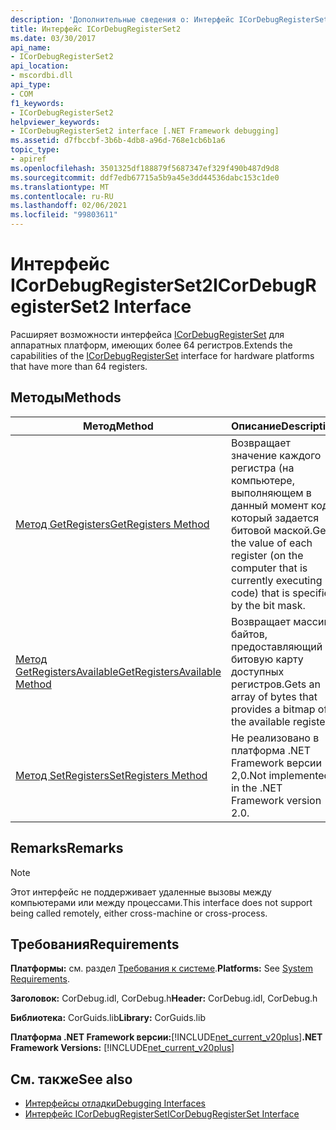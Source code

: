 ```yaml
---
description: 'Дополнительные сведения о: Интерфейс ICorDebugRegisterSet2'
title: Интерфейс ICorDebugRegisterSet2
ms.date: 03/30/2017
api_name:
- ICorDebugRegisterSet2
api_location:
- mscordbi.dll
api_type:
- COM
f1_keywords:
- ICorDebugRegisterSet2
helpviewer_keywords:
- ICorDebugRegisterSet2 interface [.NET Framework debugging]
ms.assetid: d7fbccbf-3b6b-4db8-a96d-768e1cb6b1a6
topic_type:
- apiref
ms.openlocfilehash: 3501325df188879f5687347ef329f490b487d9d8
ms.sourcegitcommit: ddf7edb67715a5b9a45e3dd44536dabc153c1de0
ms.translationtype: MT
ms.contentlocale: ru-RU
ms.lasthandoff: 02/06/2021
ms.locfileid: "99803611"
---
```

# <a name="icordebugregisterset2-interface"></a><span data-ttu-id="76519-103">Интерфейс ICorDebugRegisterSet2</span><span class="sxs-lookup"><span data-stu-id="76519-103">ICorDebugRegisterSet2 Interface</span></span>

<span data-ttu-id="76519-104">Расширяет возможности интерфейса [ICorDebugRegisterSet](icordebugregisterset-interface.md) для аппаратных платформ, имеющих более 64 регистров.</span><span class="sxs-lookup"><span data-stu-id="76519-104">Extends the capabilities of the [ICorDebugRegisterSet](icordebugregisterset-interface.md) interface for hardware platforms that have more than 64 registers.</span></span>  
  
## <a name="methods"></a><span data-ttu-id="76519-105">Методы</span><span class="sxs-lookup"><span data-stu-id="76519-105">Methods</span></span>  
  
|<span data-ttu-id="76519-106">Метод</span><span class="sxs-lookup"><span data-stu-id="76519-106">Method</span></span>|<span data-ttu-id="76519-107">Описание</span><span class="sxs-lookup"><span data-stu-id="76519-107">Description</span></span>|  
|------------|-----------------|  
|[<span data-ttu-id="76519-108">Метод GetRegisters</span><span class="sxs-lookup"><span data-stu-id="76519-108">GetRegisters Method</span></span>](icordebugregisterset2-getregisters-method.md)|<span data-ttu-id="76519-109">Возвращает значение каждого регистра (на компьютере, выполняющем в данный момент код), который задается битовой маской.</span><span class="sxs-lookup"><span data-stu-id="76519-109">Gets the value of each register (on the computer that is currently executing code) that is specified by the bit mask.</span></span>|  
|[<span data-ttu-id="76519-110">Метод GetRegistersAvailable</span><span class="sxs-lookup"><span data-stu-id="76519-110">GetRegistersAvailable Method</span></span>](icordebugregisterset2-getregistersavailable-method.md)|<span data-ttu-id="76519-111">Возвращает массив байтов, предоставляющий битовую карту доступных регистров.</span><span class="sxs-lookup"><span data-stu-id="76519-111">Gets an array of bytes that provides a bitmap of the available registers.</span></span>|  
|[<span data-ttu-id="76519-112">Метод SetRegisters</span><span class="sxs-lookup"><span data-stu-id="76519-112">SetRegisters Method</span></span>](icordebugregisterset2-setregisters-method.md)|<span data-ttu-id="76519-113">Не реализовано в платформа .NET Framework версии 2,0.</span><span class="sxs-lookup"><span data-stu-id="76519-113">Not implemented in the .NET Framework version 2.0.</span></span>|  
  
## <a name="remarks"></a><span data-ttu-id="76519-114">Remarks</span><span class="sxs-lookup"><span data-stu-id="76519-114">Remarks</span></span>  
  
> [!NOTE]
> <span data-ttu-id="76519-115">Этот интерфейс не поддерживает удаленные вызовы между компьютерами или между процессами.</span><span class="sxs-lookup"><span data-stu-id="76519-115">This interface does not support being called remotely, either cross-machine or cross-process.</span></span>  
  
## <a name="requirements"></a><span data-ttu-id="76519-116">Требования</span><span class="sxs-lookup"><span data-stu-id="76519-116">Requirements</span></span>  

 <span data-ttu-id="76519-117">**Платформы:** см. раздел [Требования к системе](../../get-started/system-requirements.md).</span><span class="sxs-lookup"><span data-stu-id="76519-117">**Platforms:** See [System Requirements](../../get-started/system-requirements.md).</span></span>  
  
 <span data-ttu-id="76519-118">**Заголовок:** CorDebug.idl, CorDebug.h</span><span class="sxs-lookup"><span data-stu-id="76519-118">**Header:** CorDebug.idl, CorDebug.h</span></span>  
  
 <span data-ttu-id="76519-119">**Библиотека:** CorGuids.lib</span><span class="sxs-lookup"><span data-stu-id="76519-119">**Library:** CorGuids.lib</span></span>  
  
 <span data-ttu-id="76519-120">**Платформа .NET Framework версии:**[!INCLUDE[net_current_v20plus](../../../../includes/net-current-v20plus-md.md)]</span><span class="sxs-lookup"><span data-stu-id="76519-120">**.NET Framework Versions:** [!INCLUDE[net_current_v20plus](../../../../includes/net-current-v20plus-md.md)]</span></span>  
  
## <a name="see-also"></a><span data-ttu-id="76519-121">См. также</span><span class="sxs-lookup"><span data-stu-id="76519-121">See also</span></span>

- [<span data-ttu-id="76519-122">Интерфейсы отладки</span><span class="sxs-lookup"><span data-stu-id="76519-122">Debugging Interfaces</span></span>](debugging-interfaces.md)
- [<span data-ttu-id="76519-123">Интерфейс ICorDebugRegisterSet</span><span class="sxs-lookup"><span data-stu-id="76519-123">ICorDebugRegisterSet Interface</span></span>](icordebugregisterset-interface.md)
